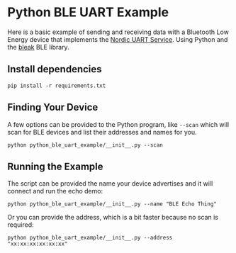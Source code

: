 # Python BLE UART Example

Here is a basic example of sending and receiving data with a Bluetooth Low
Energy device that implements the [Nordic UART Service](https://learn.adafruit.com/introducing-adafruit-ble-bluetooth-low-energy-friend/uart-service).
Using Python and the [bleak](https://github.com/hbldh/bleak) BLE library.

## Install dependencies
```
pip install -r requirements.txt
```

## Finding Your Device

A few options can be provided to the Python program, like `--scan` which will
scan for BLE devices and list their addresses and names for you.

```
python python_ble_uart_example/__init__.py --scan
```

## Running the Example

The script can be provided the name your device advertises and it will connect
and run the echo demo:
```
python python_ble_uart_example/__init__.py --name "BLE Echo Thing"
```

Or you can provide the address, which is a bit faster because no scan is required:
```
python python_ble_uart_example/__init__.py --address "xx:xx:xx:xx:xx:xx"
```
